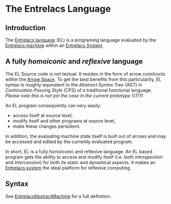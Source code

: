 # The Entrelacs Language

## Introduction

The [Entrelacs language](EntrelacsLanguage.md) (EL) is a programing language evaluated by the [Entrelacs machine](EntrelacsAbstractMachine.md) within an [Entrelacs System](EntrelacsSystem.md).

## A fully _homoiconic_ and _reflexive_ language

The EL Source code is not textual. It resides in the form of arrow constructs within the [Arrow Space](ArrowsSpace.md). To get the best benefits from this particularity, EL syntax is roughly equivalent to the _Abstract Syntax Tree_ (AST) in _Continuation Passing Style_ (CPS) of a traditional functional language. _Please note this is not yet the case in the current prototype 1/7/11_

An EL program consequently can very easily:

* access itself at source level,
* modify itself and other programs at source level,
* make these changes persistent.

In addition, the evaluating machine state itself is built out of arrows and may be accessed and edited by the currently evaluated program.

In short, EL is a fully homoiconic and reflexive language. An EL based program gets the ability to access and modify itself (i.e. both  _introspection_ and _intercession_) for both its static and dynamical aspects. It makes an [Entrelacs system](EntrelacsSystem.md) the ideal platform for reflexive computing.

## Syntax

See [EntrelacsAbstractMachine](EntrelacsAbstractMachine.md) for a full definition.
